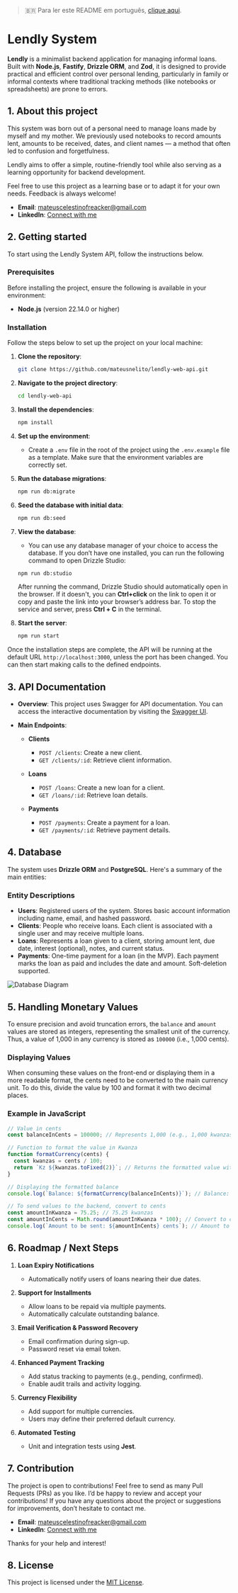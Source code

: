 > 🇧🇷 Para ler este README em português, [clique aqui](./README.pt.md).

# Lendly System

**Lendly** is a minimalist backend application for managing informal loans. Built with **Node.js**, **Fastify**, **Drizzle ORM**, and **Zod**, it is designed to provide practical and efficient control over personal lending, particularly in family or informal contexts where traditional tracking methods (like notebooks or spreadsheets) are prone to errors.

## 1. About this project

This system was born out of a personal need to manage loans made by myself and my mother. We previously used notebooks to record amounts lent, amounts to be received, dates, and client names — a method that often led to confusion and forgetfulness.

Lendly aims to offer a simple, routine-friendly tool while also serving as a learning opportunity for backend development.

Feel free to use this project as a learning base or to adapt it for your own needs. Feedback is always welcome!

- **Email**: [mateuscelestinofreacker@gmail.com](mailto:mateuscelestinofreacker@gmail.com)
- **LinkedIn**: [Connect with me](https://www.linkedin.com/in/mateus-nelito)

## 2. Getting started

To start using the Lendly System API, follow the instructions below.

### Prerequisites

Before installing the project, ensure the following is available in your environment:

- **Node.js** (version 22.14.0 or higher)

### Installation

Follow the steps below to set up the project on your local machine:

1. **Clone the repository**:

   ```bash
   git clone https://github.com/mateusnelito/lendly-web-api.git
   ```

2. **Navigate to the project directory**:

   ```bash
   cd lendly-web-api
   ```

3. **Install the dependencies**:

   ```bash
   npm install
   ```

4. **Set up the environment**:

   - Create a `.env` file in the root of the project using the `.env.example` file as a template. Make sure that the environment variables are correctly set.

5. **Run the database migrations**:

   ```bash
   npm run db:migrate
   ```

6. **Seed the database with initial data**:

   ```bash
   npm run db:seed
   ```

7. **View the database**:

   - You can use any database manager of your choice to access the database. If you don’t have one installed, you can run the following command to open Drizzle Studio:

   ```bash
   npm run db:studio
   ```

   After running the command, Drizzle Studio should automatically open in the browser. If it doesn't, you can **Ctrl+click** on the link to open it or copy and paste the link into your browser’s address bar. To stop the service and server, press **Ctrl + C** in the terminal.

8. **Start the server**:

   ```bash
   npm run start
   ```

Once the installation steps are complete, the API will be running at the default URL `http://localhost:3000`, unless the port has been changed. You can then start making calls to the defined endpoints.

## 3. API Documentation

- **Overview**: This project uses Swagger for API documentation. You can access the interactive documentation by visiting the [Swagger UI](http://localhost:3000/swagger).

- **Main Endpoints**:
    - **Clients**
        - `POST /clients`: Create a new client.
        - `GET /clients/:id`: Retrieve client information.

    - **Loans**
        - `POST /loans`: Create a new loan for a client.
        - `GET /loans/:id`: Retrieve loan details.

    - **Payments**
        - `POST /payments`: Create a payment for a loan.
        - `GET /payments/:id`: Retrieve payment details.

## 4. Database

The system uses **Drizzle ORM** and **PostgreSQL**. Here's a summary of the main entities:


### Entity Descriptions

- **Users**: Registered users of the system. Stores basic account information including name, email, and hashed password.
- **Clients**: People who receive loans. Each client is associated with a single user and may receive multiple loans.
- **Loans**: Represents a loan given to a client, storing amount lent, due date, interest (optional), notes, and current status.
- **Payments**: One-time payment for a loan (in the MVP). Each payment marks the loan as paid and includes the date and amount. Soft-deletion supported.

![Database Diagram](./assets/database-diagram.svg)

## 5. Handling Monetary Values

To ensure precision and avoid truncation errors, the `balance` and `amount` values are stored as integers, representing the smallest unit of the currency. Thus, a value of 1,000 in any currency is stored as `100000` (i.e., 1,000 cents).

### Displaying Values

When consuming these values on the front-end or displaying them in a more readable format, the cents need to be converted to the main currency unit. To do this, divide the value by 100 and format it with two decimal places.

### Example in JavaScript

```javascript
// Value in cents
const balanceInCents = 100000; // Represents 1,000 (e.g., 1,000 kwanzas)

// Function to format the value in Kwanza
function formatCurrency(cents) {
  const kwanzas = cents / 100;
  return `Kz ${kwanzas.toFixed(2)}`; // Returns the formatted value with two decimal places
}

// Displaying the formatted balance
console.log(`Balance: ${formatCurrency(balanceInCents)}`); // Balance: Kz 1000.00

// To send values to the backend, convert to cents
const amountInKwanza = 75.25; // 75.25 kwanzas
const amountInCents = Math.round(amountInKwanza * 100); // Convert to cents
console.log(`Amount to be sent: ${amountInCents} cents`); // Amount to be sent: 7525 cents
```

## 6.  Roadmap / Next Steps

1. **Loan Expiry Notifications**
   - Automatically notify users of loans nearing their due dates.

2. **Support for Installments**
   - Allow loans to be repaid via multiple payments.
   - Automatically calculate outstanding balance.

3. **Email Verification & Password Recovery**
   - Email confirmation during sign-up.
   - Password reset via email token.

4. **Enhanced Payment Tracking**
   - Add status tracking to payments (e.g., pending, confirmed).
   - Enable audit trails and activity logging.

5. **Currency Flexibility**
   - Add support for multiple currencies.
   - Users may define their preferred default currency.

6. **Automated Testing**
   - Unit and integration tests using **Jest**.

## 7. Contribution

The project is open to contributions! Feel free to send as many Pull Requests (PRs) as you like. I’d be happy to review and accept your contributions! If you have any questions about the project or suggestions for improvements, don’t hesitate to contact me.

- **Email**: mateuscelestinofreacker@gmail.com
- **LinkedIn**: [Connect with me](https://www.linkedin.com/in/mateus-nelito)

Thanks for your help and interest!

## 8. License

This project is licensed under the [MIT License](LICENSE).

